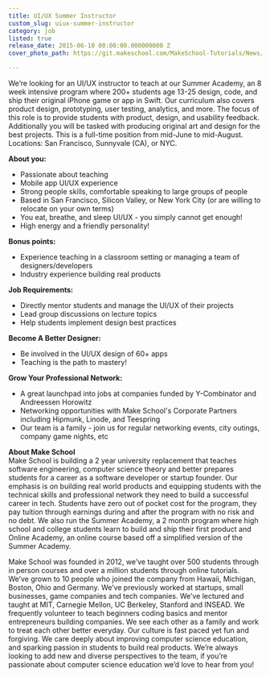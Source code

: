 ```yaml
---
title: UI/UX Summer Instructor
custom_slug: uiux-summer-instructor
category: job
listed: true
release_date: 2015-06-10 00:00:00.000000000 Z
cover_photo_path: https://git.makeschool.com/MakeSchool-Tutorials/News/94b69d37c3652447ed511d40d709a129f35553b3//7b20a26a-141b-494c-b51f-3f534ec239d4/cover_photo.png

---
```

We’re looking for an UI/UX instructor to teach at our Summer Academy, an 8 week intensive program where 200+ students age 13-25 design, code, and ship their original iPhone game or app in Swift. Our curriculum also covers product design, prototyping, user testing, analytics, and more. The focus of this role is to provide students with product, design, and usability feedback. Additionally you will be tasked with producing original art and design for the best projects. This is a full-time position from mid-June to mid-August. Locations: San Francisco, Sunnyvale (CA), or NYC.

**About you:**

- Passionate about teaching
- Mobile app UI/UX experience
- Strong people skills, comfortable speaking to large groups of people
- Based in San Francisco, Silicon Valley, or New York City (or are willing to relocate on your own terms)
- You eat, breathe, and sleep UI/UX - you simply cannot get enough!
- High energy and a friendly personality!

**Bonus points:**

- Experience teaching in a classroom setting or managing a team of designers/developers
- Industry experience building real products

**Job Requirements:**

- Directly mentor students and manage the UI/UX of their projects
- Lead group discussions on lecture topics
- Help students implement design best practices

**Become A Better Designer:**

- Be involved in the UI/UX design of 60+ apps
- Teaching is the path to mastery!

**Grow Your Professional Network:**

- A great launchpad into jobs at companies funded by Y-Combinator and Andreessen Horowitz
- Networking opportunities with Make School's Corporate Partners including Hipmunk, Linode, and Teespring
- Our team is a family - join us for regular networking events, city outings, company game nights, etc

**About Make School**<br> Make School is building a 2 year university replacement that teaches software engineering, computer science theory and better prepares students for a career as a software developer or startup founder. Our emphasis is on building real world products and equipping students with the technical skills and professional network they need to build a successful career in tech. Students have zero out of pocket cost for the program, they pay tuition through earnings during and after the program with no risk and no debt. We also run the Summer Academy, a 2 month program where high school and college students learn to build and ship their first product and Online Academy, an online course based off a simplified version of the Summer Academy.

Make School was founded in 2012, we’ve taught over 500 students through in person courses and over a million students through online tutorials. We’ve grown to 10 people who joined the company from Hawaii, Michigan, Boston, Ohio and Germany. We’ve previously worked at startups, small businesses, game companies and tech companies. We’ve lectured and taught at MIT, Carnegie Mellon, UC Berkeley, Stanford and INSEAD. We frequently volunteer to teach beginners coding basics and mentor entrepreneurs building companies. We see each other as a family and work to treat each other better everyday. Our culture is fast paced yet fun and forgiving. We care deeply about improving computer science education, and sparking passion in students to build real products. We’re always looking to add new and diverse perspectives to the team, if you’re passionate about computer science education we’d love to hear from you!